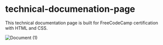 # technical-documenation-page
This technical documentation page is built for FreeCodeCamp certification with HTML and CSS.

![Document (1)](https://user-images.githubusercontent.com/81299631/164802114-22ebb2ba-1197-4553-8060-a35eccb184cf.png)
